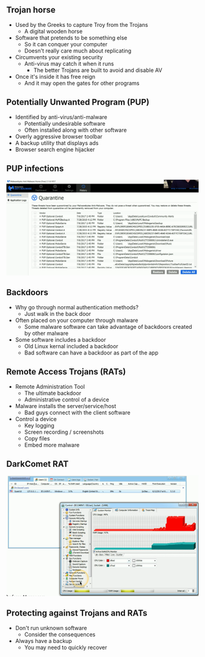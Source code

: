 ## Trojan horse
- Used by the Greeks to capture Troy from the Trojans
	- A digital wooden horse
- Software that pretends to be something else
	- So it can conquer your computer
	- Doesn't really care much about replicating
- Circumvents your existing security
	- Anti-virus may catch it when it runs
		- The better Trojans are built to avoid and disable AV
- Once it's inside it has free reign
	- And it may open the gates for other programs

## Potentially Unwanted Program (PUP)
- Identified by anti-virus/anti-malware
	- Potentially undesirable software
	- Often installed along with other software
- Overly aggressive browser toolbar
- A backup utility that displays ads
- Browser search engine hijacker

## PUP infections
![](../Images/014%20-%20Trojans%20and%20RATs-1.png)

## Backdoors
- Why go through normal authentication methods?
	- Just walk in the back door
- Often placed on your computer through malware
	- Some malware software can take advantage of backdoors created by other malware
- Some software includes a backdoor
	- Old Linux kernal included a backdoor
	- Bad software can have a backdoor as part of the app

## Remote Access Trojans (RATs)
- Remote Administration Tool
	- The ultimate backdoor
	- Administrative control of a device
- Malware installs the server/service/host
	- Bad guys connect with the client software
- Control a device
	- Key logging
	- Screen recording / screenshots
	- Copy files
	- Embed more malware

## DarkComet RAT
![](../Images/014%20-%20Trojans%20and%20RATs-2.png)

## Protecting against Trojans and RATs
- Don't run unknown software
	- Consider the consequences
- Always have a backup
	- You may need to quickly recover

